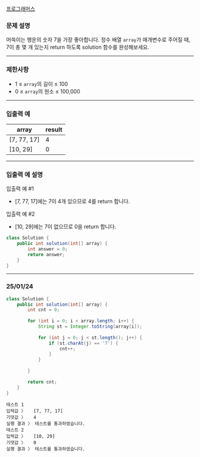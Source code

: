 [프로그래머스](https://school.programmers.co.kr/learn/courses/30/lessons/120912)

### **문제 설명**

머쓱이는 행운의 숫자 7을 가장 좋아합니다. 정수 배열 `array`가 매개변수로 주어질 때, 7이 총 몇 개 있는지 return 하도록 solution 함수를 완성해보세요.

---

### 제한사항

- 1 ≤ `array`의 길이 ≤ 100
- 0 ≤ `array`의 원소 ≤ 100,000

---

### 입출력 예

| array | result |
| --- | --- |
| [7, 77, 17] | 4 |
| [10, 29] | 0 |

---

### 입출력 예 설명

입출력 예 #1

- [7, 77, 17]에는 7이 4개 있으므로 4를 return 합니다.

입출력 예 #2

- [10, 29]에는 7이 없으므로 0을 return 합니다.

```java
class Solution {
    public int solution(int[] array) {
        int answer = 0;
        return answer;
    }
}
```

---

### 25/01/24

```java
class Solution {
    public int solution(int[] array) {
        int cnt = 0;
        
        for (int i = 0; i < array.length; i++) {
            String st = Integer.toString(array[i]);
            
            for (int j = 0; j < st.length(); j++) {
                if (st.charAt(j) == '7') {
                    cnt++;
                }
            }
            
        }
        
        return cnt;
    }
}
```

```
테스트 1
입력값 〉	[7, 77, 17]
기댓값 〉	4
실행 결과 〉	테스트를 통과하였습니다.
테스트 2
입력값 〉	[10, 29]
기댓값 〉	0
실행 결과 〉	테스트를 통과하였습니다.
```